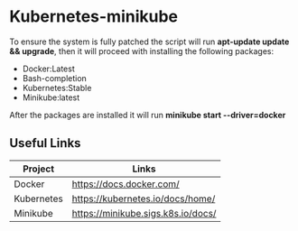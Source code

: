 # Kubernetes-minikube

To ensure the system is fully patched the script will run **apt-update update && upgrade**, then it will proceed with installing the following packages:

- Docker:Latest
- Bash-completion
- Kubernetes:Stable
- Minikube:latest

 After the packages are installed it will run **minikube start --driver=docker**

## Useful Links
 
| Project				| Links																              |
|------------|------------------------------------|
| Docker					| https://docs.docker.com/						     |
| Kubernetes | https://kubernetes.io/docs/home/		 |
| Minikube			| https://minikube.sigs.k8s.io/docs/ |
